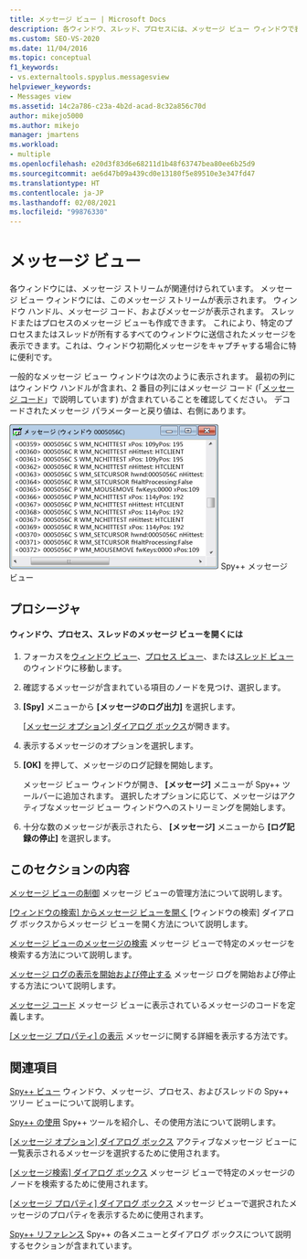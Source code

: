 ```yaml
---
title: メッセージ ビュー | Microsoft Docs
description: 各ウィンドウ、スレッド、プロセスには、メッセージ ビュー ウィンドウで表示できる関連するメッセージ ストリームがあります。 メッセージ ビューを開いて制御する方法について説明します。
ms.custom: SEO-VS-2020
ms.date: 11/04/2016
ms.topic: conceptual
f1_keywords:
- vs.externaltools.spyplus.messagesview
helpviewer_keywords:
- Messages view
ms.assetid: 14c2a786-c23a-4b2d-acad-8c32a856c70d
author: mikejo5000
ms.author: mikejo
manager: jmartens
ms.workload:
- multiple
ms.openlocfilehash: e20d3f83d6e68211d1b48f63747bea80ee6b25d9
ms.sourcegitcommit: ae6d47b09a439cd0e13180f5e89510e3e347fd47
ms.translationtype: HT
ms.contentlocale: ja-JP
ms.lasthandoff: 02/08/2021
ms.locfileid: "99876330"
---
```

# <a name="messages-view"></a>メッセージ ビュー
各ウィンドウには、メッセージ ストリームが関連付けられています。 メッセージ ビュー ウィンドウには、このメッセージ ストリームが表示されます。 ウィンドウ ハンドル、メッセージ コード、およびメッセージが表示されます。 スレッドまたはプロセスのメッセージ ビューも作成できます。 これにより、特定のプロセスまたはスレッドが所有するすべてのウィンドウに送信されたメッセージを表示できます。これは、ウィンドウ初期化メッセージをキャプチャする場合に特に便利です。

 一般的なメッセージ ビュー ウィンドウは次のように表示されます。 最初の列にはウィンドウ ハンドルが含まれ、2 番目の列にはメッセージ コード (「[メッセージ コード](../debugger/message-codes.md)」で説明しています) が含まれていることを確認してください。 デコードされたメッセージ パラメーターと戻り値は、右側にあります。

 ![Spy&#43;&#43; メッセージ ビュー](../debugger/media/spy--_messagesview.png "Spy++_MessagesView") Spy++ メッセージ ビュー

## <a name="procedures"></a>プロシージャ

#### <a name="to-open-a-messages-view-for-a-window-process-or-thread"></a>ウィンドウ、プロセス、スレッドのメッセージ ビューを開くには

1. フォーカスを[ウィンドウ ビュー](../debugger/windows-view.md)、[プロセス ビュー](../debugger/processes-view.md)、または[スレッド ビュー](../debugger/threads-view.md)のウィンドウに移動します。

2. 確認するメッセージが含まれている項目のノードを見つけ、選択します。

3. **[Spy]** メニューから **[メッセージのログ出力]** を選択します。

     [[メッセージ オプション] ダイアログ ボックス](../debugger/message-options-dialog-box.md)が開きます。

4. 表示するメッセージのオプションを選択します。

5. **[OK]** を押して、メッセージのログ記録を開始します。

     メッセージ ビュー ウィンドウが開き、 **[メッセージ]** メニューが Spy++ ツールバーに追加されます。 選択したオプションに応じて、メッセージはアクティブなメッセージ ビュー ウィンドウへのストリーミングを開始します。

6. 十分な数のメッセージが表示されたら、 **[メッセージ]** メニューから **[ログ記録の停止]** を選択します。

## <a name="in-this-section"></a>このセクションの内容
 [メッセージ ビューの制御](../debugger/how-to-control-messages-view.md) メッセージ ビューの管理方法について説明します。

 [[ウィンドウの検索] からメッセージ ビューを開く](../debugger/how-to-open-messages-view-from-find-window.md) [ウィンドウの検索] ダイアログ ボックスからメッセージ ビューを開く方法について説明します。

 [メッセージ ビューのメッセージの検索](../debugger/how-to-search-for-a-message-in-messages-view.md) メッセージ ビューで特定のメッセージを検索する方法について説明します。

 [メッセージ ログの表示を開始および停止する](../debugger/how-to-start-and-stop-the-message-log-display.md) メッセージ ログを開始および停止する方法について説明します。

 [メッセージ コード](../debugger/message-codes.md) メッセージ ビューに表示されているメッセージのコードを定義します。

 [[メッセージ プロパティ] の表示](../debugger/how-to-display-message-properties.md) メッセージに関する詳細を表示する方法です。

## <a name="related-sections"></a>関連項目
 [Spy++ ビュー](../debugger/spy-increment-views.md) ウィンドウ、メッセージ、プロセス、およびスレッドの Spy++ ツリー ビューについて説明します。

 [Spy++ の使用](../debugger/using-spy-increment.md) Spy++ ツールを紹介し、その使用方法について説明します。

 [[メッセージ オプション] ダイアログ ボックス](../debugger/message-options-dialog-box.md) アクティブなメッセージ ビューに一覧表示されるメッセージを選択するために使用されます。

 [[メッセージ検索] ダイアログ ボックス](../debugger/message-search-dialog-box.md) メッセージ ビューで特定のメッセージのノードを検索するために使用されます。

 [[メッセージ プロパティ] ダイアログ ボックス](../debugger/message-properties-dialog-box.md) メッセージ ビューで選択されたメッセージのプロパティを表示するために使用されます。

 [Spy++ リファレンス](../debugger/spy-increment-reference.md) Spy++ の各メニューとダイアログ ボックスについて説明するセクションが含まれています。
